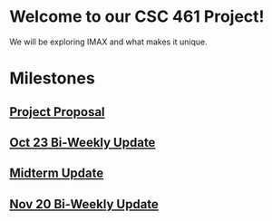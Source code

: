 # Welcome to our CSC 461 Project! 
We will be exploring IMAX and what makes it unique.

# Milestones
## [Project Proposal](/project_proposal.md)
## [Oct 23 Bi-Weekly Update](/nov23_update.md)
## [Midterm Update](/midterm_update.md)
## [Nov 20 Bi-Weekly Update](/nov20_update.md)
